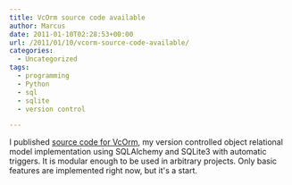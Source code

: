 ```yaml
---
title: VcOrm source code available
author: Marcus
date: 2011-01-10T02:28:53+00:00
url: /2011/01/10/vcorm-source-code-available/
categories:
  - Uncategorized
tags:
  - programming
  - Python
  - sql
  - sqlite
  - version control

---
```

I published [source code for VcOrm][1], my version controlled object relational model implementation using SQLAlchemy and SQLite3 with automatic triggers. It is modular enough to be used in arbitrary projects. Only basic features are implemented right now, but it's a start.

 [1]: http://software.marcus-brinkmann.org/projects/vcorm/